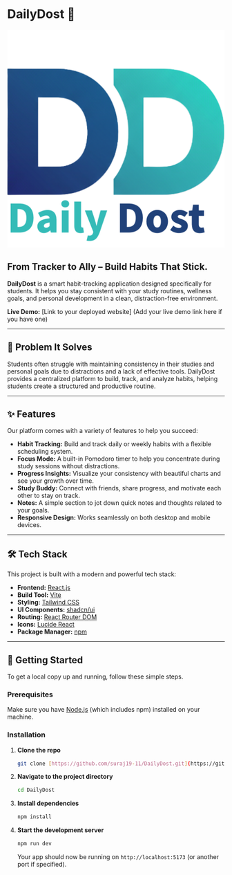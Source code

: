 # DailyDost 🚀

![DailyDost Logo](src/components/assests/Logo.png)

## From Tracker to Ally – Build Habits That Stick.

**DailyDost** is a smart habit-tracking application designed specifically for students. It helps you stay consistent with your study routines, wellness goals, and personal development in a clean, distraction-free environment.

**Live Demo:** [Link to your deployed website] (Add your live demo link here if you have one)

---

## 🤔 Problem It Solves

Students often struggle with maintaining consistency in their studies and personal goals due to distractions and a lack of effective tools. DailyDost provides a centralized platform to build, track, and analyze habits, helping students create a structured and productive routine.

---

## ✨ Features

Our platform comes with a variety of features to help you succeed:

* **Habit Tracking:** Build and track daily or weekly habits with a flexible scheduling system.
* **Focus Mode:** A built-in Pomodoro timer to help you concentrate during study sessions without distractions.
* **Progress Insights:** Visualize your consistency with beautiful charts and see your growth over time.
* **Study Buddy:** Connect with friends, share progress, and motivate each other to stay on track.
* **Notes:** A simple section to jot down quick notes and thoughts related to your goals.
* **Responsive Design:** Works seamlessly on both desktop and mobile devices.

---

## 🛠️ Tech Stack

This project is built with a modern and powerful tech stack:

* **Frontend:** [React.js](https://reactjs.org/)
* **Build Tool:** [Vite](https://vitejs.dev/)
* **Styling:** [Tailwind CSS](https://tailwindcss.com/)
* **UI Components:** [shadcn/ui](https://ui.shadcn.com/)
* **Routing:** [React Router DOM](https://reactrouter.com/)
* **Icons:** [Lucide React](https://lucide.dev/guide/packages/lucide-react)
* **Package Manager:** [npm](https://www.npmjs.com/)

---

## 🚀 Getting Started

To get a local copy up and running, follow these simple steps.

### Prerequisites

Make sure you have [Node.js](https://nodejs.org/) (which includes npm) installed on your machine.

### Installation

1.  **Clone the repo**
    ```sh
    git clone [https://github.com/suraj19-11/DailyDost.git](https://github.com/suraj19-11/DailyDost.git)
    ```

2.  **Navigate to the project directory**
    ```sh
    cd DailyDost
    ```

3.  **Install dependencies**
    ```sh
    npm install
    ```

4.  **Start the development server**
    ```sh
    npm run dev
    ```
    Your app should now be running on `http://localhost:5173` (or another port if specified).